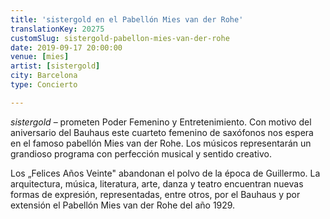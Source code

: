 ```yaml
---
title: 'sistergold en el Pabellón Mies van der Rohe'
translationKey: 20275
customSlug: sistergold-pabellon-mies-van-der-rohe
date: 2019-09-17 20:00:00
venue: [mies]
artist: [sistergold]
city: Barcelona
type: Concierto

---
```

<em>sistergold </em>– prometen Poder Femenino y Entretenimiento. Con motivo del aniversario del Bauhaus este cuarteto femenino de saxófonos nos espera en el famoso pabellón Mies van der Rohe. Los músicos representarán un grandioso programa con perfección musical y sentido creativo.

Los „Felices Años Veinte" abandonan el polvo de la época de Guillermo. La arquitectura, música, literatura, arte, danza y teatro encuentran nuevas formas de expresión, representadas, entre otros, por el Bauhaus y por extensión el Pabellón Mies van der Rohe del año 1929.

